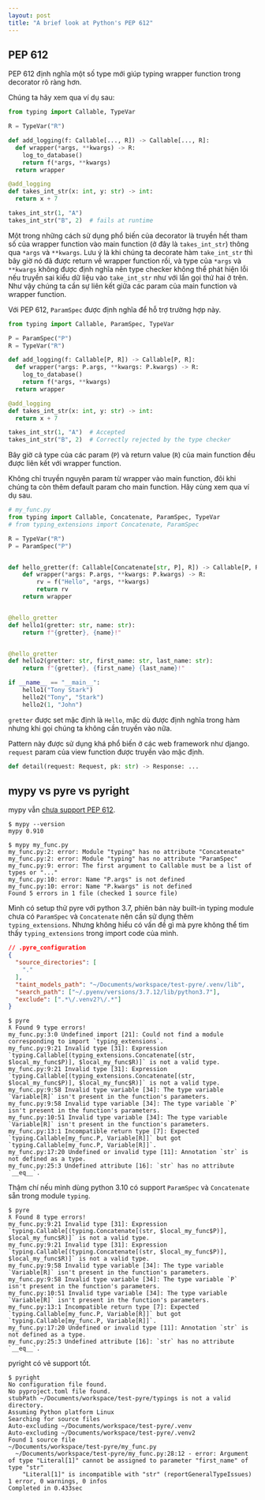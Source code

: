 ```yaml
---
layout: post
title: "A brief look at Python's PEP 612"
---
```


## PEP 612

PEP 612 định nghĩa một số type mới giúp typing wrapper function trong decorator rõ ràng hơn.

<!-- more -->

Chúng ta hãy xem qua ví dụ sau:

```python
from typing import Callable, TypeVar

R = TypeVar("R")

def add_logging(f: Callable[..., R]) -> Callable[..., R]:
  def wrapper(*args, **kwargs) -> R:
    log_to_database()
    return f(*args, **kwargs)
  return wrapper

@add_logging
def takes_int_str(x: int, y: str) -> int:
  return x + 7

takes_int_str(1, "A")
takes_int_str("B", 2)  # fails at runtime
```

Một trong những cách sử dụng phổ biến của decorator là truyền hết tham số của wrapper function vào main function (ở đây là `takes_int_str`) thông qua `*args` và `**kwargs`. Lưu ý là khi chúng ta decorate hàm `take_int_str` thì bây giờ nó đã được return về wrapper function rồi, và type của `*args` và `**kwargs` không được định nghĩa nên type checker không thể phát hiện lỗi nếu truyền sai kiểu dữ liệu vào `take_int_str` như với lần gọi thứ hai ở trên. Như vậy chúng ta cần sự liên kết giữa các param của main function và wrapper function.

Với PEP 612, `ParamSpec` được định nghĩa để hỗ trợ trường hợp này.

```python
from typing import Callable, ParamSpec, TypeVar

P = ParamSpec("P")
R = TypeVar("R")

def add_logging(f: Callable[P, R]) -> Callable[P, R]:
  def wrapper(*args: P.args, **kwargs: P.kwargs) -> R:
    log_to_database()
    return f(*args, **kwargs)
  return wrapper

@add_logging
def takes_int_str(x: int, y: str) -> int:
  return x + 7

takes_int_str(1, "A")  # Accepted
takes_int_str("B", 2)  # Correctly rejected by the type checker
```

Bây giờ cả type của các param (`P`) và return value (`R`) của main function đều được liên kết với wrapper function.

Không chỉ truyền nguyên param từ wrapper vào main function, đôi khi chúng ta còn thêm default param cho main function. Hãy cùng xem qua ví dụ sau.

```python
# my_func.py
from typing import Callable, Concatenate, ParamSpec, TypeVar
# from typing_extensions import Concatenate, ParamSpec

R = TypeVar("R")
P = ParamSpec("P")


def hello_gretter(f: Callable[Concatenate[str, P], R]) -> Callable[P, R]:
	def wrapper(*args: P.args, **kwargs: P.kwargs) -> R:
		rv = f("Hello", *args, **kwargs)
		return rv
	return wrapper


@hello_gretter
def hello1(gretter: str, name: str):
	return f"{gretter}, {name}!"


@hello_gretter
def hello2(gretter: str, first_name: str, last_name: str):
	return f"{gretter}, {first_name} {last_name}!"

if __name__ == "__main__":
	hello1("Tony Stark")
	hello2("Tony", "Stark")
	hello2(1, "John")
```

`gretter` được set mặc định là `Hello`, mặc dù được định nghĩa trong hàm nhưng khi gọi chúng ta không cần truyền vào nữa.

Pattern này được sử dụng khá phổ biến ở các web framework như django. `request` param của view function được truyền vào mặc định.

```python
def detail(request: Request, pk: str) -> Response: ...
```

## mypy vs pyre vs pyright

mypy vẫn [chưa support PEP 612](https://github.com/python/mypy/issues/8645).

```
$ mypy --version
mypy 0.910

$ mypy my_func.py 
my_func.py:2: error: Module "typing" has no attribute "Concatenate"
my_func.py:2: error: Module "typing" has no attribute "ParamSpec"
my_func.py:9: error: The first argument to Callable must be a list of types or "..."
my_func.py:10: error: Name "P.args" is not defined
my_func.py:10: error: Name "P.kwargs" is not defined
Found 5 errors in 1 file (checked 1 source file)
```

Mình có setup thử pyre với python 3.7, phiên bản này built-in typing module chưa có `ParamSpec` và `Concatenate` nên cần sử dụng thêm `typing_extensions`. Nhưng không hiểu có vấn đề gì mà pyre không thể tìm thấy `typing_extensions` trong import code của mình.

```json
// .pyre_configuration
{
  "source_directories": [
    "."
  ],
  "taint_models_path": "~/Documents/workspace/test-pyre/.venv/lib",
  "search_path": ["~/.pyenv/versions/3.7.12/lib/python3.7"],
  "exclude": [".*\/.venv2?\/.*"]
}
```
```
$ pyre
ƛ Found 9 type errors!
my_func.py:3:0 Undefined import [21]: Could not find a module corresponding to import `typing_extensions`.
my_func.py:9:21 Invalid type [31]: Expression `typing.Callable[(typing_extensions.Concatenate[(str, $local_my_func$P)], $local_my_func$R)]` is not a valid type.
my_func.py:9:21 Invalid type [31]: Expression `typing.Callable[(typing_extensions.Concatenate[(str, $local_my_func$P)], $local_my_func$R)]` is not a valid type.
my_func.py:9:58 Invalid type variable [34]: The type variable `Variable[R]` isn't present in the function's parameters.
my_func.py:9:58 Invalid type variable [34]: The type variable `P` isn't present in the function's parameters.
my_func.py:10:51 Invalid type variable [34]: The type variable `Variable[R]` isn't present in the function's parameters.
my_func.py:13:1 Incompatible return type [7]: Expected `typing.Callable[my_func.P, Variable[R]]` but got `typing.Callable[my_func.P, Variable[R]]`.
my_func.py:17:20 Undefined or invalid type [11]: Annotation `str` is not defined as a type.
my_func.py:25:3 Undefined attribute [16]: `str` has no attribute `__eq__`.
```

Thậm chí nếu mình dùng python 3.10 có support `ParamSpec` và `Concatenate` sẵn trong module `typing`.

```
$ pyre
ƛ Found 8 type errors!
my_func.py:9:21 Invalid type [31]: Expression `typing.Callable[(typing.Concatenate[(str, $local_my_func$P)], $local_my_func$R)]` is not a valid type.
my_func.py:9:21 Invalid type [31]: Expression `typing.Callable[(typing.Concatenate[(str, $local_my_func$P)], $local_my_func$R)]` is not a valid type.
my_func.py:9:58 Invalid type variable [34]: The type variable `Variable[R]` isn't present in the function's parameters.
my_func.py:9:58 Invalid type variable [34]: The type variable `P` isn't present in the function's parameters.
my_func.py:10:51 Invalid type variable [34]: The type variable `Variable[R]` isn't present in the function's parameters.
my_func.py:13:1 Incompatible return type [7]: Expected `typing.Callable[my_func.P, Variable[R]]` but got `typing.Callable[my_func.P, Variable[R]]`.
my_func.py:17:20 Undefined or invalid type [11]: Annotation `str` is not defined as a type.
my_func.py:25:3 Undefined attribute [16]: `str` has no attribute `__eq__`.
```

pyright có vẻ support tốt.
```
$ pyright
No configuration file found.
No pyproject.toml file found.
stubPath ~/Documents/workspace/test-pyre/typings is not a valid directory.
Assuming Python platform Linux
Searching for source files
Auto-excluding ~/Documents/workspace/test-pyre/.venv
Auto-excluding ~/Documents/workspace/test-pyre/.venv2
Found 1 source file
~/Documents/workspace/test-pyre/my_func.py
  ~/Documents/workspace/test-pyre/my_func.py:28:12 - error: Argument of type "Literal[1]" cannot be assigned to parameter "first_name" of type "str"
    "Literal[1]" is incompatible with "str" (reportGeneralTypeIssues)
1 error, 0 warnings, 0 infos 
Completed in 0.433sec
```

